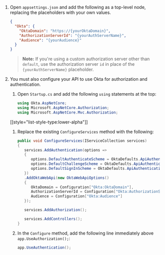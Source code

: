 1. Open `appsettings.json` and add the following as a top-level node, replacing the placeholders with your own values.

   ```json
   {
     "Okta": {
       "OktaDomain": "https://{yourOktaDomain}",
       "AuthorizationServerId": "{yourAuthServerName}",
       "Audience": "{yourAudience}"
     }
   }
   ```

   >**Note:** If you're using a custom authorization server other than `default`, use the authorization server `id` in place of the `{yourAuthServerName}` placeholder.

1. You must also configure your API to use Okta for authorization and authentication.
   1. Open `Startup.cs` and add the following `using` statements at the top:

      ```csharp
      using Okta.AspNetCore;
      using Microsoft.AspNetCore.Authorization;
      using Microsoft.AspNetCore.Mvc.Authorization;
      ```

   [[style="list-style-type:lower-alpha"]]
   1. Replace the existing `ConfigureServices` method with the following:

      ```csharp
      public void ConfigureServices(IServiceCollection services)
      {
         services.AddAuthentication(options =>
         {
            options.DefaultAuthenticateScheme = OktaDefaults.ApiAuthenticationScheme;
            options.DefaultChallengeScheme = OktaDefaults.ApiAuthenticationScheme;
            options.DefaultSignInScheme = OktaDefaults.ApiAuthenticationScheme;
         })
         .AddOktaWebApi(new OktaWebApiOptions()
         {
            OktaDomain = Configuration["Okta:OktaDomain"],
            AuthorizationServerId = Configuration["Okta:AuthorizationServerId"],
            Audience = Configuration["Okta:Audience"]
         });

         services.AddAuthorization();

         services.AddControllers();
      }
      ```

   1. In the `Configure` method, add the following line immediately above `app.UseAuthorization();`:

      ```csharp
      app.UseAuthentication();
      ```
